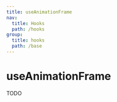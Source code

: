 ```yaml
---
title: useAnimationFrame
nav:
  title: Hooks
  path: /hooks
group:
  title: hooks
  path: /base
---
```


# useAnimationFrame

TODO
